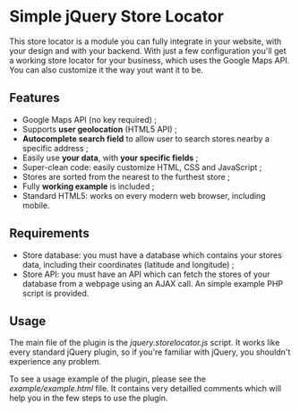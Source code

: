 # Simple jQuery Store Locator

This store locator is a module you can fully integrate in your website, with your design and with your backend. With just a few configuration you'll get a working store locator for your business, which uses the Google Maps API. You can also customize it the way yout want it to be.

## Features

* Google Maps API (no key required) ;
* Supports **user geolocation** (HTML5 API) ;
* **Autocomplete search field** to allow user to search stores nearby a specific address ;
* Easily use **your data**, with **your specific fields** ;
* Super-clean code: easily customize HTML, CSS and JavaScript ;
* Stores are sorted from the nearest to the furthest store ;
* Fully **working example** is included ;
* Standard HTML5: works on every modern web browser, including mobile.


## Requirements

* Store database: you must have a database which contains your stores data, including their coordinates (latitude and longitude) ;
* Store API: you must have an API which can fetch the stores of your database from a webpage using an AJAX call. An simple example PHP script is provided.

## Usage

The main file of the plugin is the *jquery.storelocator.js* script. It works like every standard jQuery plugin, so if you're familiar with jQuery, you shouldn't experience any problem.

To see a usage example of the plugin, please see the *example/example.html* file. It contains very detailled comments which will help you in the few steps to use the plugin.